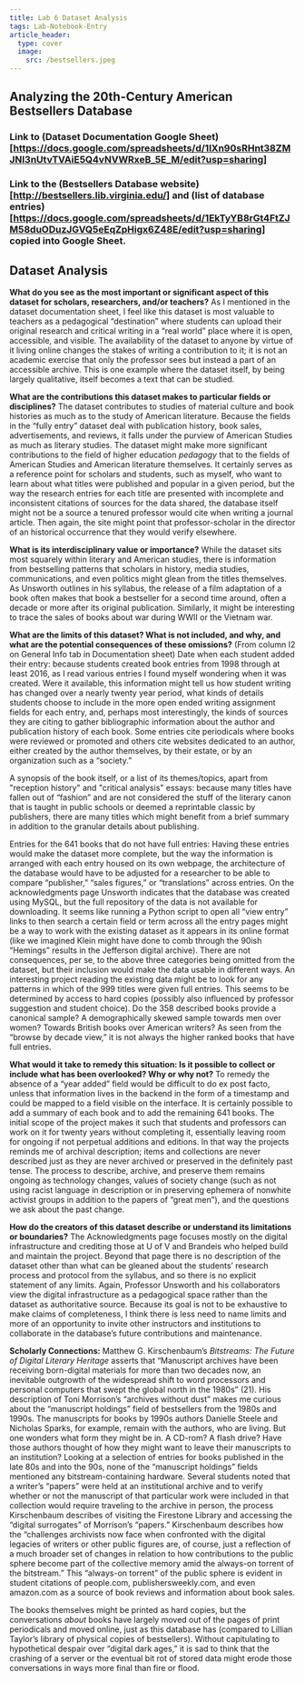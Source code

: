 ```yaml
---
title: Lab 6 Dataset Analysis
tags: Lab-Notebook-Entry
article_header:
  type: cover
  image:
    src: /bestsellers.jpeg
---
```


## **Analyzing the 20th-Century American Bestsellers Database**

### Link to (Dataset Documentation Google Sheet)[https://docs.google.com/spreadsheets/d/1lXn90sRHnt38ZMJNI3nUtvTVAiE5Q4vNVWRxeB_5E_M/edit?usp=sharing] 

### Link to the (Bestsellers Database website)[http://bestsellers.lib.virginia.edu/] and (list of database entries)[https://docs.google.com/spreadsheets/d/1EkTyYB8rGt4FtZJM58duODuzJGVQ5eEqZpHigx6Z48E/edit?usp=sharing] copied into Google Sheet.

## Dataset Analysis

**What do you see as the most important or significant aspect of this dataset for scholars, researchers, and/or teachers?** As I mentioned in the dataset documentation sheet, I feel like this dataset is most valuable to teachers as a pedagogical “destination” where students can upload their original research and critical writing in a “real world” place where it is open, accessible, and visible. The availability of the dataset to anyone by virtue of it living online changes the stakes of writing a contribution to it; it is not an academic exercise that only the professor sees but instead a part of an accessible archive. This is one example where the dataset itself, by being largely qualitative, itself becomes a text that can be studied.

**What are the contributions this dataset makes to particular fields or disciplines?** The dataset contributes to studies of material culture and book histories as much as to the study of American literature. Because the fields in the “fully entry” dataset deal with publication history, book sales, advertisements, and reviews, it falls under the purview of American Studies as much as literary studies. The dataset might make more significant contributions to the field of higher education *pedagogy* that to the fields of American Studies and American literature themselves. It certainly serves as a reference point for scholars and students, such as myself, who want to learn about what titles were published and popular in a given period, but the way the research entries for each title are presented with incomplete and inconsistent citations of sources for the data shared, the database itself might not be a source a tenured professor would cite when writing a journal article. Then again, the site might point that professor-scholar in the director of an historical occurrence that they would verify elsewhere.

**What is its interdisciplinary value or importance?** While the dataset sits most squarely within literary and American studies, there is information from bestselling patterns that scholars in history, media studies, communications, and even politics might glean from the titles themselves. As Unsworth outlines in his syllabus, the release of a film adaptation of a book often makes that book a bestseller for a second time around, often a decade or more after its original publication. Similarly, it might be interesting to trace the sales of books about war during WWII or the Vietnam war. 

**What are the limits of this dataset? What is not included, and why, and what are the potential consequences of these omissions?** (From column I2 on General Info tab in Documentation sheet) 
Date when each student added their entry: because students created book entries from 1998 through at least 2016, as I read various entries I found myself wondering when it was created. Were it available, this information might tell us how student writing has changed over a nearly twenty year period, what kinds of details students choose to include in the more open ended writing assignment fields for each entry, and, perhaps most interestingly, the kinds of sources they are citing to gather bibliographic information about the author and publication history of each book. Some entries cite periodicals where books were reviewed or promoted and others cite websites dedicated to an author, either created by the author themselves, by their estate, or by an organization such as a “society.” 

A synopsis of the book itself, or a list of its themes/topics, apart from "reception history" and "critical analysis" essays: because many titles have fallen out of “fashion” and are not considered the stuff of the literary canon that is taught in public schools or deemed a reprintable classic by publishers, there are many titles which might benefit from a brief summary in addition to the granular details about publishing.

Entries for the 641 books that do not have full entries: Having these entries would make the dataset more complete, but the way the information is arranged with each entry housed on its own webpage, the architecture of the database would have to be adjusted for a researcher to be able to compare “publisher,” “sales figures,” or “translations” across entries. On the acknowledgments page Unsworth indicates that the database was created using MySQL, but the full repository of the data is not available for downloading. It seems like running a Python script to open all “view entry” links to then search a certain field or term across all the entry pages might be a way to work with the existing dataset as it appears in its online format (like we imagined Klein might have done to comb through the 90ish “Hemings” results in the Jefferson digital archive).
There are not consequences, per se, to the above three categories being omitted from the dataset, but their inclusion would make the data usable in different ways. An interesting project reading the existing data might be to look for any patterns in which of the 999 titles were given full entries. This seems to be determined by access to hard copies (possibly also influenced by professor suggestion and student choice). Do the 358 described books provide a canonical sample? A demographically skewed sample towards men over women? Towards British books over American writers? As seen from the “browse by decade view,” it is not always the higher ranked books that have full entries. 

**What would it take to remedy this situation: Is it possible to collect or include what has been overlooked? Why or why not?** 
To remedy the absence of a “year added” field would be difficult to do ex post facto, unless that information lives in the backend in the form of a timestamp and could be mapped to a field visible on the interface. It is certainly possible to add a summary of each book and to add the remaining 641 books. The initial scope of the project makes it such that students and professors can work on it for twenty years without completing it, essentially leaving room for ongoing if not perpetual additions and editions. In that way the projects reminds me of archival description; items and collections are never described just as they are never archived or preserved in the definitely past tense. The process to describe, archive, and preserve them remains ongoing as technology changes, values of society change (such as not using racist language in description or in preserving ephemera of nonwhite activist groups in addition to the papers of “great men”), and the questions we ask about the past change.

**How do the creators of this dataset describe or understand its limitations or boundaries?**
The Acknowledgments page focuses mostly on the digital infrastructure and crediting those at U of V and Brandeis who helped build and maintain the project. Beyond that page there is no description of the dataset other than what can be gleaned about the students’ research process and protocol from the syllabus, and so there is no explicit statement of any limits. Again, Professor Unsworth and his collaborators view the digital infrastructure as a pedagogical space rather than the dataset as authoritative source. Because its goal is not to be exhaustive to make claims of completeness, I think there is less need to name limits and more of an opportunity to invite other instructors and institutions to collaborate in the database’s future contributions and maintenance.

**Scholarly Connections:**
Matthew G. Kirschenbaum’s *Bitstreams: The Future of Digital Literary Heritage* asserts that “Manuscript archives have been receiving born-digital materials for more than two decades now, an inevitable outgrowth of the widespread shift to word processors and personal computers that swept the global north in the 1980s” (21). His description of Toni Morrison’s “archives without dust” makes me curious about the “manuscript holdings” field of bestsellers from the 1980s and 1990s. The manuscripts for books by 1990s authors Danielle Steele and Nicholas Sparks, for example, remain with the authors, who are living. But one wonders what form they might be in. A CD-rom? A flash drive? Have those authors thought of how they might want to leave their manuscripts to an institution?
Looking at a selection of entries for books published in the late 80s and into the 90s, none of the “manuscript holdings” fields mentioned any bitstream-containing hardware. Several students noted that a writer’s “papers” were held at an institutional archive and to verify whether or not the manuscript of that particular work were included in that collection would require traveling to the archive in person, the process Kirschenbaum describes of visiting the Firestone Library and accessing the “digital surrogates” of Morrison’s “papers.” Kirschenbaum describes how the “challenges archivists now face when confronted with the digital legacies of writers or other public figures are, of course, just a reflection of a much broader set of changes in relation to how contributions to the public sphere become part of the collective memory amid the always-on torrent of the bitstream.” This “always-on torrent” of the public sphere is evident in student citations of people.com, publishersweekly.com, and even amazon.com as a source of book reviews and information about book sales.

The books themselves might be printed as hard copies, but the conversations *about* books have largely moved out of the pages of print periodicals and moved online, just as this database has (compared to Lillian Taylor’s library of physical copies of bestsellers). Without capitulating to hypothetical despair over “digital dark ages,” it is sad to think that the crashing of a server or the eventual bit rot of stored data might erode those conversations in ways more final than fire or flood.


